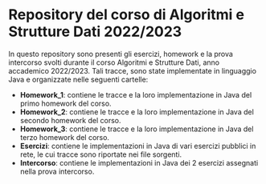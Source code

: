 # Repository del corso di Algoritmi e Strutture Dati 2022/2023
In questo repository sono presenti gli esercizi, homework e la prova intercorso svolti durante il corso Algoritmi e Strutture Dati, anno accademico 2022/2023.
Tali tracce, sono state implementate in linguaggio Java e organizzate nelle seguenti cartelle:
* **Homework_1**: contiene le tracce e la loro implementazione in Java del primo homework del corso.
* **Homework_2**: contiene le tracce e la loro implementazione in Java del secondo homework del corso.
* **Homework_3**: contiene le tracce e la loro implementazione in Java del terzo homework del corso.
* **Esercizi**: contiene le implementazioni in Java di vari esercizi pubblici in rete, le cui tracce sono riportate nei file sorgenti.
* **Intercorso**: contiene le implementazioni in Java dei 2 esercizi assegnati nella prova intercorso.
